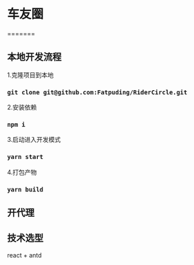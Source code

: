 # 车友圈
=======

## 本地开发流程

1.克隆项目到本地

### `git clone git@github.com:Fatpuding/RiderCircle.git`

2.安装依赖

### `npm i`

3.启动进入开发模式

### `yarn start`

4.打包产物

### `yarn build`

## 开代理

## 技术选型
react + antd
